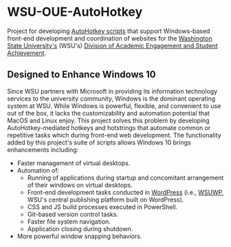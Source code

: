 # WSU-OUE-AutoHotkey
Project for developing [AutoHotkey scripts](https://www.autohotkey.com/) that support Windows-based front-end development and coordination of websites for the [Washington State University's](https://wsu.edu/) (WSU's) [Division of Academic Engagement and Student Achievement](https://vpue.wsu.edu/oue/).

## Designed to Enhance Windows 10
Since WSU partners with Microsoft in providing its information technology services to the university community, Windows is the dominant operating system at WSU. While Windows is powerful, flexible, and convenient to use out of the box, it lacks the customizability and automation potential that MacOS and Linux enjoy. This project solves this problem by developing AutoHotkey-mediated hotkeys and hotstrings that automate common or repetitive tasks which during front-end web development. The functionality added by this project's suite of scripts allows Windows 10 brings enhancements including:
* Faster management of virtual desktops.
* Automation of:
  * Running of applications during startup and concomitant arrangement of their windows on virtual desktops.
  * Front-end development tasks conducted in [WordPress](https://wordpress.org/) (i.e., [WSUWP](https://github.com/washingtonstateuniversity/wsuwp-platform), WSU's central publishing platform built on WordPress).
  * CSS and JS build processes executed in PowerShell.
  * Git-based version control tasks.
  * Faster file system navigation.
  * Application closing during shutdown.
* More powerful window snapping behaviors.
